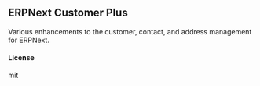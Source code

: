## ERPNext Customer Plus

Various enhancements to the customer, contact, and address management for ERPNext.

#### License

mit